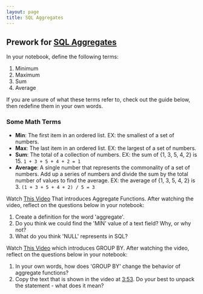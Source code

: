 ```yaml
---
layout: page
title: SQL Aggregates
---
```


## Prework for [SQL Aggregates](/module2/lessons/Week3/SQLAggregates)

In your notebook, define the following terms:
1. Minimum
2. Maximum
3. Sum
4. Average

If you are unsure of what these terms refer to, check out the guide below, then redefine them in your own words.

<section class='answer' markdown='1'>

### Some Math Terms
* **Min**: The first item in an ordered list. EX: the smallest of a set of numbers.
* **Max**: The last item in an ordered list.  EX: the largest of a set of numbers.
* **Sum**: The total of a collection of numbers. EX: the sum of {1, 3, 5, 4, 2} is 15. `1 + 3 + 5 + 4 + 2 = 1`
* **Average**: A single number that represents the commonality of a set of numbers. Add up a series of numbers and divide the sum by the total number of values to find the average. EX: the average of {1, 3, 5, 4, 2} is 3. `(1 + 3 + 5 + 4 + 2) / 5 = 3`

</section>

Watch [This Video](https://www.youtube.com/watch?v=9JrQ4HApwLY) That introduces Aggregate Functions.  After watching the video, reflect on the questions below in your notebook:

1. Create a definition for the word 'aggregate'.
2. Do you think we could find the 'MIN' value of a text field?  Why, or why not?
3. What do you think 'NULL' represents in SQL?

Watch [This Video](https://www.youtube.com/watch?v=guJAF0NMHII) which introduces GROUP BY.  After watching the video, reflect on the questions below in your notebook:

1. In your own words, how does 'GROUP BY' change the behavior of aggregate functions?
2. Copy the text that is shown in the video at [3:53](https://youtube.com/clip/UgkxeqiaHjRKAIYr9qJ--wF5sccJT-V1HmaC).  Do your best to unpack the statement - what does it mean?
